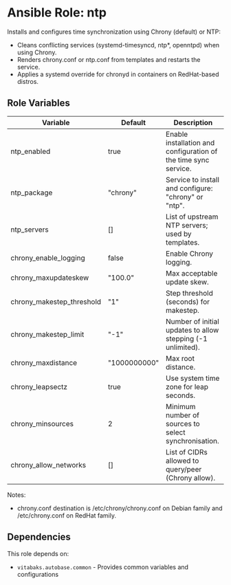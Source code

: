 # Ansible Role: ntp

Installs and configures time synchronization using Chrony (default) or NTP:
- Cleans conflicting services (systemd-timesyncd, ntp*, openntpd) when using Chrony.
- Renders chrony.conf or ntp.conf from templates and restarts the service.
- Applies a systemd override for chronyd in containers on RedHat-based distros.

## Role Variables

| Variable | Default | Description |
|---|---|---|
| ntp_enabled | true | Enable installation and configuration of the time sync service. |
| ntp_package | "chrony" | Service to install and configure: "chrony" or "ntp". |
| ntp_servers | [] | List of upstream NTP servers; used by templates. |
| chrony_enable_logging | false | Enable Chrony logging. |
| chrony_maxupdateskew | "100.0" | Max acceptable update skew. |
| chrony_makestep_threshold | "1" | Step threshold (seconds) for makestep. |
| chrony_makestep_limit | "-1" | Number of initial updates to allow stepping (-1 unlimited). |
| chrony_maxdistance | "1000000000" | Max root distance. |
| chrony_leapsectz | true | Use system time zone for leap seconds. |
| chrony_minsources | 2 | Minimum number of sources to select synchronisation. |
| chrony_allow_networks | [] | List of CIDRs allowed to query/peer (Chrony allow). |

Notes:
- chrony.conf destination is /etc/chrony/chrony.conf on Debian family and /etc/chrony.conf on RedHat family.

## Dependencies

This role depends on:
- `vitabaks.autobase.common` - Provides common variables and configurations

